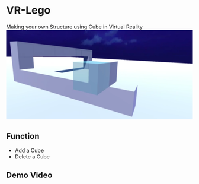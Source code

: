 # VR-Lego
Making your own Structure using Cube in Virtual Reality
![vr_lego_screenshot](./pictures/vr_lego_screenshot.png)

## Function
* Add a Cube 
* Delete a Cube

## Demo Video
